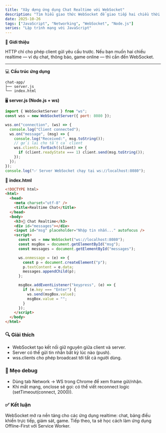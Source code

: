 ```yaml
---
title: "Xây dựng ứng dụng Chat Realtime với WebSocket"
description: "Tìm hiểu giao thức WebSocket để giao tiếp hai chiều thời gian thực giữa client và server. Hướng dẫn tạo ứng dụng chat mini bằng Node.js."
date: 2025-10-26
tags: ["JavaScript", "Networking", "WebSocket", "Node.js"]
series: "Lập trình mạng với JavaScript"
---
```


🧠 **Giới thiệu**

HTTP chỉ cho phép client gửi yêu cầu trước.
Nếu bạn muốn hai chiều realtime — ví dụ chat, thông báo, game online — thì cần đến WebSocket.

---

💻 **Cấu trúc ứng dụng**

```
chat-app/
├── server.js
└── index.html
```

🖥 **server.js (Node.js + ws)**

```javascript
import { WebSocketServer } from "ws";
const wss = new WebSocketServer({ port: 8080 });

wss.on("connection", (ws) => {
  console.log("Client connected");
  ws.on("message", (msg) => {
    console.log("Received:", msg.toString());
    // gửi lại cho tất cả client
    wss.clients.forEach((client) => {
      if (client.readyState === 1) client.send(msg.toString());
    });
  });
});
console.log("✅ Server WebSocket chạy tại ws://localhost:8080");
```

💬 **index.html**

```html
<!DOCTYPE html>
<html>
  <head>
    <meta charset="utf-8" />
    <title>Realtime Chat</title>
  </head>
  <body>
    <h3>💬 Chat Realtime</h3>
    <div id="messages"></div>
    <input id="msg" placeholder="Nhập tin nhắn..." autofocus />
    <script>
      const ws = new WebSocket("ws://localhost:8080");
      const msgBox = document.getElementById("msg");
      const messages = document.getElementById("messages");

      ws.onmessage = (e) => {
        const p = document.createElement("p");
        p.textContent = e.data;
        messages.appendChild(p);
      };

      msgBox.addEventListener("keypress", (e) => {
        if (e.key === "Enter") {
          ws.send(msgBox.value);
          msgBox.value = "";
        }
      });
    </script>
  </body>
</html>
```

### 🔍 Giải thích

- WebSocket tạo kết nối giữ nguyên giữa client và server.
- Server có thể gửi tin nhắn bất kỳ lúc nào (push).
- wss.clients cho phép broadcast tới tất cả người dùng.

### 🧩 Mẹo debug

- Dùng tab Network → WS trong Chrome để xem frame gửi/nhận.
- Khi mất mạng, onclose sẽ gọi: có thể viết reconnect logic (setTimeout(connect, 2000)).

### ✅ Kết luận

WebSocket mở ra nền tảng cho các ứng dụng realtime: chat, bảng điều khiển trực tiếp, giám sát, game.
Tiếp theo, ta sẽ học cách làm ứng dụng Offline-First với Service Worker.
